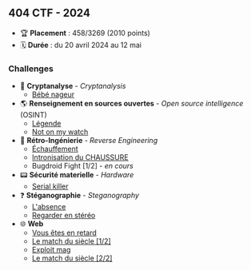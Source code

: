 ## 404 CTF - 2024

- 🏆 **Placement** : 458/3269 (2010 points)
- 🗓️ **Durée** : du 20 avril 2024 au 12 mai

### Challenges

- 🔐 **Cryptanalyse** - *Cryptanalysis*
    - [Bébé nageur](./404%20CTF%202024/Cryptanalyse/B%C3%A9b%C3%A9%20nageur/challenge.py) 
- 🌎 **Renseignement en sources ouvertes** - *Open source intelligence* (OSINT)
    - [Légende](./404%20CTF%202024/Renseignements%20en%20sources%20ouvertes/L%C3%A9gende/writeup.md)
    - [Not on my watch](./404%20CTF%202024/Renseignements%20en%20sources%20ouvertes/Not%20on%20my%20watch/writeup.md)
- 🔧 **Rétro-Ingénierie** - *Reverse Engineering*
    - [Échauffement](./404%20CTF%202024/R%C3%A9tro-Ing%C3%A9nierie/Echauffement/writeup.md)
    - [Intronisation du CHAUSSURE](./404%20CTF%202024/R%C3%A9tro-Ing%C3%A9nierie/Intronisation%20du%20CHAUSSURE/writeup.md)
    - Bugdroid Fight [1/2] - *en cours*
- 📟 **Sécurité materielle** - *Hardware*
    - [Serial killer](./404%20CTF%202024/S%C3%A9curit%C3%A9%20mat%C3%A9rielle/Serial%20killer/writeup.md)
- ❓ **Stéganographie** - *Steganography*
    - [L'absence](./404%20CTF%202024/St%C3%A9ganographie/L'absence/writeup.md)
    - [Regarder en stéréo](./404%20CTF%202024/St%C3%A9ganographie/Regarder%20en%20st%C3%A9r%C3%A9o/writeup.md)
- 🌐 **Web**
    - [Vous êtes en retard](./404%20CTF%202024/Web/Vous%20%C3%AAtes%20en%20retard/writeup.md)
    - [Le match du siècle [1/2]](./404%20CTF%202024/Web/Le%20match%20du%20si%C3%A8cle%201/writeup.md)
    - [Exploit mag](./404%20CTF%202024/Web/Exploit%20mag/writeup.md)
    - [Le match du siècle [2/2]](./404%20CTF%202024/Web/Le%20match%20du%20si%C3%A8cle%202/writeup.md)
